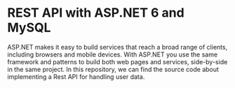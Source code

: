 # REST API with ASP.NET 6 and MySQL

ASP.NET makes it easy to build services that reach a broad range of clients, including browsers and mobile devices. With ASP.NET you use the same framework and patterns to build both web pages and services, side-by-side in the same project. In this repository, we can find the source code about implementing a Rest API for handling user data.



